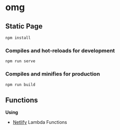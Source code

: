 # omg

## Static Page

```
npm install
```

### Compiles and hot-reloads for development

```
npm run serve
```

### Compiles and minifies for production

```
npm run build
```

## Functions

**Using**

- [Netlify](https://netlify.com) Lambda Functions
